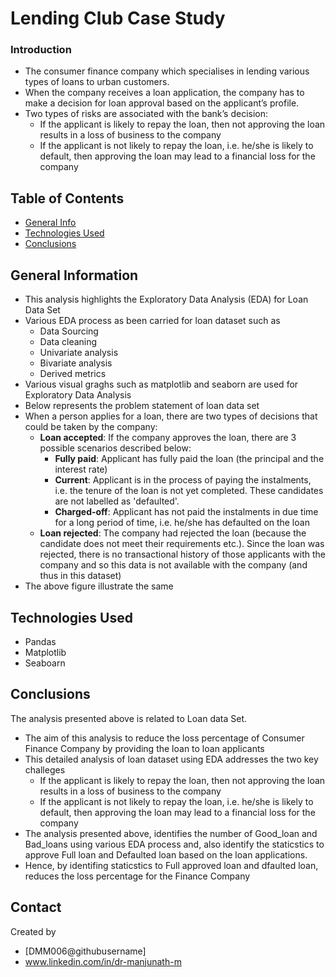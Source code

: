 # Lending Club Case Study
### Introduction
- The consumer finance company which specialises in lending various types of loans to urban customers. 
- When the company receives a loan application, the company has to make a decision for loan approval based on the applicant’s profile. 
- Two types of risks are associated with the bank’s decision:
    - If the applicant is likely to repay the loan, then not approving the loan results in a loss of business to the company
    - If the applicant is not likely to repay the loan, i.e. he/she is likely to default, then approving the loan may lead to a financial loss for the company
## Table of Contents
* [General Info](#general-information)
* [Technologies Used](#technologies-used)
* [Conclusions](#conclusions)

<!-- You can include any other section that is pertinent to your problem -->

## General Information
- This analysis highlights the Exploratory Data Analysis (EDA) for Loan Data Set
- Various EDA process as been carried for loan dataset such as
    - Data Sourcing
    - Data cleaning
    - Univariate analysis
    - Bivariate analysis
    - Derived metrics
- Various visual graghs such as matplotlib and seaborn are used for Exploratory Data Analysis
- Below represents the problem statement of loan data set
- When a person applies for a loan, there are two types of decisions that could be taken by the company:
    - __Loan accepted__: If the company approves the loan, there are 3 possible scenarios described below:
        - __Fully paid__: Applicant has fully paid the loan (the principal and the interest rate) 
        - __Current__: Applicant is in the process of paying the instalments, i.e. the tenure of the loan is not yet completed. These candidates are not labelled as 'defaulted'.
        - __Charged-off__: Applicant has not paid the instalments in due time for a long period of time, i.e. he/she has defaulted on the loan
     - __Loan rejected__: The company had rejected the loan (because the candidate does not meet their requirements etc.). Since the loan was rejected, there is no transactional history of those applicants with the company and so this data is not available with the company (and thus in this dataset)
- The above figure illustrate the same

<!-- You don't have to answer all the questions - just the ones relevant to your project. -->

<!-- You don't have to answer all the questions - just the ones relevant to your project. -->


## Technologies Used
- Pandas
- Matplotlib
- Seaboarn

## Conclusions
The analysis presented above is related to Loan data Set. 
- The aim of this analysis to reduce the loss percentage of Consumer Finance Company by providing the loan to loan applicants
- This detailed analysis of loan dataset using EDA addresses the two key challeges 
    - If the applicant is likely to repay the loan, then not approving the loan results in a loss of business to the company
    - If the applicant is not likely to repay the loan, i.e. he/she is likely to default, then approving the loan may lead to a financial loss for the company
- The analysis presented above, identifies the number of Good_loan and Bad_loans using various EDA process and, also identify the staticstics to approve Full loan and Defaulted loan based on the loan applications. 
- Hence, by identifing staticstics to Full approved loan and dfaulted loan, reduces the loss percentage for the Finance Company

<!-- As the libraries versions keep on changing, it is recommended to mention the version of library used in this project -->

## Contact
Created by
- [DMM006@githubusername] 
- www.linkedin.com/in/dr-manjunath-m


<!-- Optional -->
<!-- ## License -->
<!-- This project is open source and available under the [... License](). -->

<!-- You don't have to include all sections - just the one's relevant to your project -->
